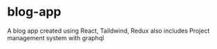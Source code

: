 # blog-app

A blog app created using React, Taildwind, Redux
also includes Project management system with graphql
